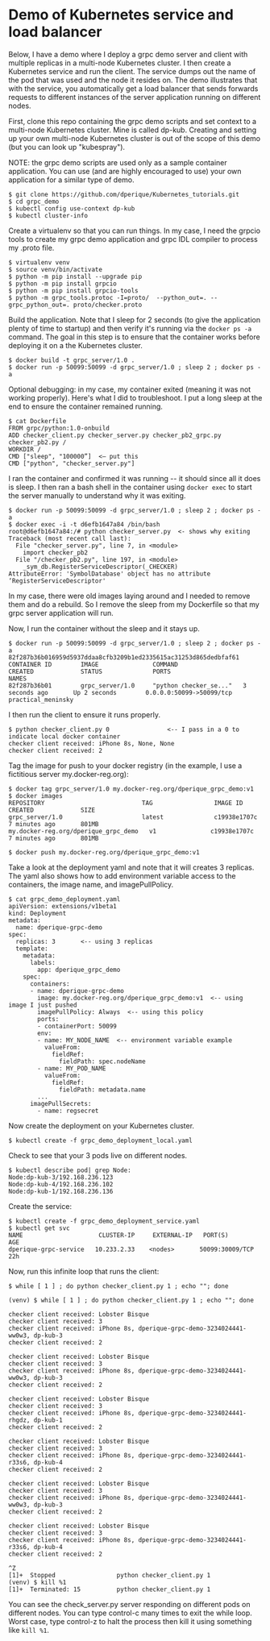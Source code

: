 # Demo of Kubernetes service and load balancer

Below, I have a demo where I deploy a grpc demo server and client with multiple replicas in
a multi-node Kubernetes cluster.  I then create a Kubernetes service and run the client.  The service
dumps out the name of the pod that was used and the node it resides on.  The demo illustrates
that with the service, you automatically get a load balancer that sends forwards requests to
different instances of the server application running on different nodes.

First, clone this repo containing the grpc demo scripts and set context to a
multi-node Kubernetes cluster.  Mine is called dp-kub.  Creating and setting up your own multi-node
Kubernetes cluster is out of the scope of this demo (but you can look up "kubespray").

NOTE: the grpc demo scripts are used only as a sample container application.  You can use
(and are highly encouraged to use) your own application for a similar type of demo. 

```
$ git clone https://github.com/dperique/Kubernetes_tutorials.git
$ cd grpc_demo
$ kubectl config use-context dp-kub
$ kubectl cluster-info
```

Create a virtualenv so that you can run things.  In my case, I need the grpcio tools to create
my grpc demo application and grpc IDL compiler to process my .proto file.

```
$ virtualenv venv
$ source venv/bin/activate
$ python -m pip install --upgrade pip
$ python -m pip install grpcio
$ python -m pip install grpcio-tools
$ python -m grpc_tools.protoc -I=proto/  --python_out=. --grpc_python_out=. proto/checker.proto
```

Build the application.  Note that I
sleep for 2 seconds (to give the application plenty of time to startup) and then verify it's running via the
``docker ps -a`` command.  The goal in this step is to ensure that the container works before
deploying it on a the Kubernetes cluster.

```
$ docker build -t grpc_server/1.0 .
$ docker run -p 50099:50099 -d grpc_server/1.0 ; sleep 2 ; docker ps -a
```

Optional debugging: in my case, my container exited (meaning it was not working properly).  Here's what I
did to troubleshoot.  I put a long sleep at the end to ensure the container remained running.

```
$ cat Dockerfile 
FROM grpc/python:1.0-onbuild
ADD checker_client.py checker_server.py checker_pb2_grpc.py checker_pb2.py /
WORKDIR /
CMD ["sleep", "100000”]  <— put this
CMD ["python", "checker_server.py"]
```

I ran the container and confirmed it was running -- it should since all it does is sleep. I then ran a bash
shell in the container using ``docker exec`` to start the server manually to understand why it was exiting.

```
$ docker run -p 50099:50099 -d grpc_server/1.0 ; sleep 2 ; docker ps -a
$ docker exec -i -t d6efb1647a84 /bin/bash
root@d6efb1647a84:/# python checker_server.py  <- shows why exiting
Traceback (most recent call last):
  File "checker_server.py", line 7, in <module>
    import checker_pb2
  File "/checker_pb2.py", line 197, in <module>
    _sym_db.RegisterServiceDescriptor(_CHECKER)
AttributeError: 'SymbolDatabase' object has no attribute ‘RegisterServiceDescriptor'
```

In my case, there were old images laying around and I needed to remove them and do a rebuild. 
So I remove the sleep from my Dockerfile so that my grpc server application will run.

Now, I run the container without the sleep and it stays up.

```
$ docker run -p 50099:50099 -d grpc_server/1.0 ; sleep 2 ; docker ps -a
82f287b36b016959d5937ddaa8cfb3209b1ed2335615ac31253d865dedbfaf61
CONTAINER ID        IMAGE               COMMAND                  CREATED             STATUS              PORTS                      NAMES
82f287b36b01        grpc_server/1.0     "python checker_se..."   3 seconds ago       Up 2 seconds        0.0.0.0:50099->50099/tcp   practical_meninsky
```

I then run the client to ensure it runs properly.

```
$ python checker_client.py 0                <-- I pass in a 0 to indicate local docker container
checker client received: iPhone 8s, None, None
checker client received: 2
```

Tag the image for push to your docker registry (in the example, I use a fictitious server my.docker-reg.org):

```
$ docker tag grpc_server/1.0 my.docker-reg.org/dperique_grpc_demo:v1
$ docker images
REPOSITORY                           TAG                 IMAGE ID            CREATED             SIZE
grpc_server/1.0                      latest              c19938e1707c        7 minutes ago       801MB
my.docker-reg.org/dperique_grpc_demo   v1               c19938e1707c        7 minutes ago       801MB

$ docker push my.docker-reg.org/dperique_grpc_demo:v1
```

Take a look at the deployment yaml and note that it will creates 3 replicas.  The yaml also shows how
to add environment variable access to the containers, the image name, and imagePullPolicy.

```
$ cat grpc_demo_deployment.yaml 
apiVersion: extensions/v1beta1
kind: Deployment
metadata:
  name: dperique-grpc-demo
spec:
  replicas: 3       <-- using 3 replicas
  template:
    metadata:
      labels:
        app: dperique_grpc_demo
    spec:
      containers:
      - name: dperique-grpc-demo
        image: my.docker-reg.org/dperique_grpc_demo:v1  <-- using image I just pushed
        imagePullPolicy: Always  <-- using this policy
        ports:
        - containerPort: 50099
        env:
        - name: MY_NODE_NAME  <-- environment variable example
          valueFrom:
            fieldRef:
              fieldPath: spec.nodeName
        - name: MY_POD_NAME
          valueFrom:
            fieldRef:
              fieldPath: metadata.name
        ...
      imagePullSecrets:
        - name: regsecret
```

Now create the deployment on your Kubernetes cluster.

```
$ kubectl create -f grpc_demo_deployment_local.yaml 
```

Check to see that your 3 pods live on different nodes.

```
$ kubectl describe pod| grep Node:
Node:dp-kub-3/192.168.236.123
Node:dp-kub-4/192.168.236.102
Node:dp-kub-1/192.168.236.136
```

Create the service:

```
$ kubectl create -f grpc_demo_deployment_service.yaml 
$ kubectl get svc
NAME                     CLUSTER-IP     EXTERNAL-IP   PORT(S)           AGE
dperique-grpc-service   10.233.2.33    <nodes>       50099:30009/TCP   22h
```

Now, run this infinite loop that runs the client:

```
$ while [ 1 ] ; do python checker_client.py 1 ; echo ""; done

(venv) $ while [ 1 ] ; do python checker_client.py 1 ; echo ""; done

checker client received: Lobster Bisque
checker client received: 3
checker client received: iPhone 8s, dperique-grpc-demo-3234024441-ww0w3, dp-kub-3
checker client received: 2

checker client received: Lobster Bisque
checker client received: 3
checker client received: iPhone 8s, dperique-grpc-demo-3234024441-ww0w3, dp-kub-3
checker client received: 2

checker client received: Lobster Bisque
checker client received: 3
checker client received: iPhone 8s, dperique-grpc-demo-3234024441-rhgdz, dp-kub-1
checker client received: 2

checker client received: Lobster Bisque
checker client received: 3
checker client received: iPhone 8s, dperique-grpc-demo-3234024441-r33s6, dp-kub-4
checker client received: 2

checker client received: Lobster Bisque
checker client received: 3
checker client received: iPhone 8s, dperique-grpc-demo-3234024441-ww0w3, dp-kub-3
checker client received: 2

checker client received: Lobster Bisque
checker client received: 3
checker client received: iPhone 8s, dperique-grpc-demo-3234024441-r33s6, dp-kub-4
checker client received: 2

^Z
[1]+  Stopped                 python checker_client.py 1
(venv) $ kill %1
[1]+  Terminated: 15          python checker_client.py 1
```

You can see the check_server.py server responding on different pods on different nodes.
You can type control-c many times to exit the while loop.  Worst case, type control-z to
halt the process then kill it using something like ``kill %1``.
